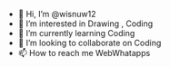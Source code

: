 - 👋 Hi, I’m @wisnuw12
- 👀 I’m interested in Drawing , Coding  
- 🌱 I’m currently learning Coding 
- 💞️ I’m looking to collaborate on Coding 
- 📫 How to reach me WebWhatapps

<!---
wisnuw12/wisnuw12 is a ✨ special ✨ repository because its `README.md` (this file) appears on your GitHub profile.
You can click the Preview link to take a look at your changes.
--->
